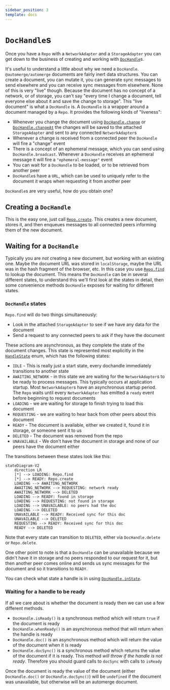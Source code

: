 ```yaml
---
sidebar_position: 3
template: docs
---
```


# `DocHandle`s

Once you have a `Repo` with a `NetworkAdapter` and a `StorageAdapter` you can get down to the business of creating and working with [`DocHandle`](https://automerge.org/automerge-repo/classes/_automerge_automerge_repo.DocHandle.html)s.

It's useful to understand a little about why we need a `DocHandle`. `@automerge/automerge` documents are fairly inert data structures. You can create a document, you can mutate it, you can generate sync messages to send elsewhere and you can receive sync messages from elsewhere. None of this is very "live" though. Because the document has no concept of a network, or of storage, you can't say "every time I change a document, tell everyone else about it and save the change to storage". This "live document" is what a `DocHandle` is. A `DocHandle` is a wrapper around a document managed by a `Repo`. It provides the following kinds of "liveness":

- Whenever you change the document using [`DocHandle.change`](https://automerge.org/automerge-repo/classes/_automerge_automerge_repo.DocHandle.html#change) or [`DocHandle.changeAt`](https://automerge.org/automerge-repo/classes/_automerge_automerge_repo.DocHandle.html#changeAt) the changes will be saved to the attached `StorageAdapter` and sent to any connected `NetworkAdapter`s
- Whenever a change is received from a connected peer the `DocHandle` will fire a "change" event
- There is a concept of an ephemeral message, which you can send using `DocHandle.broadcast`. Whenever a `DocHandle` receives an ephemeral message it will fire a `"ephemeral-message"` event
- You can wait for a `DocHandle` to be loaded, or to be retrieved from another peer
- `DocHandle`s have a `URL`, which can be used to uniquely refer to the document it wraps when requesting it from another peer

`DocHandle`s are very useful, how do you obtain one?

## Creating a `DocHandle`

This is the easy one, just call [`Repo.create`](https://automerge.org/automerge-repo/classes/_automerge_automerge_repo.Repo.html#create). This creates a new document, stores it, and then enqueues messages to all connected peers informing them of the new document.

## Waiting for a `DocHandle`

Typically you are _not_ creating a new document, but working with an existing one. Maybe the document URL was stored in `localStorage`, maybe the URL was in the hash fragment of the browser, etc. In this case you use [`Repo.find`](https://automerge.org/automerge-repo/classes/_automerge_automerge_repo.Repo.html#find) to lookup the document. This means the `DocHandle` can be in several different states, to understand this we'll first look at the states in detail, then some convenience methods `DocHandle` exposes for waiting for different states.

### `DocHandle` states

`Repo.find` will do two things simultaneously:

- Look in the attached `StorageAdapter` to see if we have any data for the document
- Send a request to any connected peers to ask if they have the document

These actions are asynchronous, as they complete the state of the document changes. This state is represented most explicitly in the [`HandleState`](https://automerge.org/automerge-repo/enums/_automerge_automerge_repo.HandleState.html) enum, which has the following states:

- `IDLE` - This is really just a start state, every dochandle immediately transitions to another state
- `AWAITING_NETWORK` - in this state we are waiting for the `NetworkAdapter`s to be ready to process messages. This typically occurs at application startup. Most `NetworkAdapter`s have an asynchronous startup period. The `Repo` waits until every `NetworkAdapter` has emitted a `ready` event before beginning to request documents
- `LOADING` - we are waiting for storage to finish trying to load this document
- `REQUESTING` - we are waiting to hear back from other peers about this document
- `READY` - The document is available, either we created it, found it in storage, or someone sent it to us
- `DELETED` - The document was removed from the repo
- `UNAVAILABLE` - We don't have the document in storage and none of our peers have the document either

The transitions between these states look like this:

```mermaid
stateDiagram-V2
    direction LR
    [*] --> LOADING: Repo.find
    [*] --> READY: Repo.create
    LOADING --> AWAITING_NETWORK
    AWAITING_NETWORK --> REQUESTING: network ready
    AWAITING_NETWORK --> DELETED
    LOADING --> READY: found in storage
    LOADING --> REQUESTING: not found in storage
    LOADING --> UNAVAILABLE: no peers had the doc
    LOADING --> DELETED
    UNAVAILABLE --> READY: Received sync for this doc
    UNAVAILABLE --> DELETED
    REQUESTING --> READY: Received sync for this doc
    READY --> DELETED
```

Note that every state can transition to `DELETED`, either via `DocHandle.delete` or `Repo.delete`.

One other point to note is that a `DocHandle` can be unavailable because we didn't have it in storage and no peers responded to our request for it, but then another peer comes online and sends us sync messages for the document and so it transitions to `READY`.

You can check what state a handle is in using [`DocHandle.inState`](https://automerge.org/automerge-repo/classes/_automerge_automerge_repo.DocHandle.html#inState).

### Waiting for a handle to be ready

If all we care about is whether the document is ready then we can use a few different methods.

- `DocHandle.isReady()` is a synchronous method which will return `true` if the document is ready
- `DocHandle.whenReady()` is an asynchronous method that will return when the handle is ready
- `DocHandle.doc()` is an asynchronous method which will return the value of the document when it is ready
- `DocHandle.docSync()` is a synchronous method which returns the value of the document if it is ready. This method _will throw if the handle is not ready_. Therefore you should guard calls to `docSync` with calls to `isReady`

Once the document is ready the value of the document (either `DocHandle.doc()` or `DocHandle.docSync()`) will be `undefined` if the document was unavailable, but otherwise will be an automerge document.
